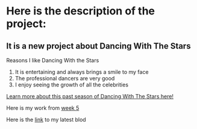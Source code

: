 # **Here is the description of the project:**

## It is a new project about Dancing With The Stars

Reasons I like Dancing With the Stars
1. It is entertaining and always brings a smile to my face
1. The professional dancers are very good
1. I enjoy seeing the growth of all the celebrities



[Learn more about this past season of Dancing With The Stars here!](https://en.wikipedia.org/wiki/Dancing_with_the_Stars_(American_TV_series)_season_33)

Here is my work from [week 5](homework5.html)

Here is the [link](blog.md) to my latest blod 
